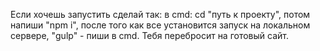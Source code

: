 Если хочешь запустить сделай так:
в cmd: cd "путь к проекту", 
потом напиши "npm i", 
после того как все установится запуск на локальном сервере, "gulp" - пиши в cmd.
Тебя перебросит на готовый сайт. 
